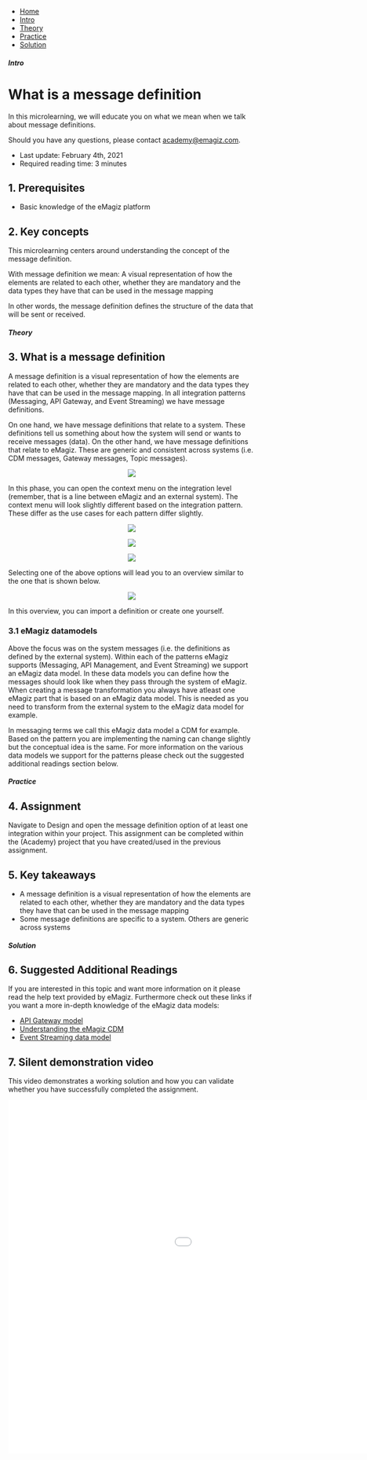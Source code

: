 <div class="ez-academy">
	<div class="ez-academy__body">
		<main class="micro-learning">
		<ul class="doc-nav">
			<li class="doc-nav__item"><a href="../../docs/microlearning/crashcourse-platform-index" class="doc-nav__link">Home</a></li>
			<li class="doc-nav__item"><a href="#intro" class="doc-nav__link">Intro</a></li>
			<li class="doc-nav__item"><a href="#theory" class="doc-nav__link">Theory</a></li>
			<li class="doc-nav__item"><a href="#practice" class="doc-nav__link">Practice</a></li>
			<li class="doc-nav__item"><a href="#solution" class="doc-nav__link">Solution</a></li>
		</ul>

<div class="doc">

##### Intro

# What is a message definition
In this microlearning, we will educate you on what we mean when we talk about message definitions.

Should you have any questions, please contact academy@emagiz.com.

- Last update: February 4th, 2021
- Required reading time: 3 minutes

## 1. Prerequisites
- Basic knowledge of the eMagiz platform

## 2. Key concepts
This microlearning centers around understanding the concept of the message definition.

With message definition we mean: A visual representation of how the elements are related to each other, whether they are mandatory and the data types they have that can be used in the message mapping

In other words, the message definition defines the structure of the data that will be sent or received.

##### Theory

## 3. What is a message definition

A message definition is a visual representation of how the elements are related to each other, whether they are mandatory and the data types they have that can be used in the message mapping.
In all integration patterns (Messaging, API Gateway, and Event Streaming) we have message definitions.

On one hand, we have message definitions that relate to a system. 
These definitions tell us something about how the system will send or wants to receive messages (data). 
On the other hand, we have message definitions that relate to eMagiz. 
These are generic and consistent across systems (i.e. CDM messages, Gateway messages, Topic messages).

<p align="center"><img src="../../img/microlearning/crashcourse-platform-design-what-is-a-message-definition--design-overview.png"></p> 

In this phase, you can open the context menu on the integration level (remember, that is a line between eMagiz and an external system). 
The context menu will look slightly different based on the integration pattern. These differ as the use cases for each pattern differ slightly.

<p align="center"><img src="../../img/microlearning/crashcourse-platform-design-what-is-a-message-definition--context-menu-messaging-definition.png"></p>

<p align="center"><img src="../../img/microlearning/crashcourse-platform-design-what-is-a-message-definition--context-menu-api-definition.png"></p>

<p align="center"><img src="../../img/microlearning/crashcourse-platform-design-what-is-a-message-definition--context-menu-es-definition.png"></p>

Selecting one of the above options will lead you to an overview similar to the one that is shown below.

<p align="center"><img src="../../img/microlearning/crashcourse-platform-design-what-is-a-message-definition--message-definition.png"></p>

In this overview, you can import a definition or create one yourself.

### 3.1 eMagiz datamodels

Above the focus was on the system messages (i.e. the definitions as defined by the external system). Within each of the patterns eMagiz supports (Messaging, API Management, and Event Streaming) we support an eMagiz data model. In these data models you can define how the messages should look like when they pass through the system of eMagiz. When creating a message transformation you always have atleast one eMagiz part that is based on an eMagiz data model. This is needed as you need to transform from the external system to the eMagiz data model for example.

In messaging terms we call this eMagiz data model a CDM for example. Based on the pattern you are implementing the naming can change slightly but the conceptual idea is the same. For more information on the various data models we support for the patterns please check out the suggested additional readings section below.

##### Practice

## 4. Assignment

Navigate to Design and open the message definition option of at least one integration within your project.
This assignment can be completed within the (Academy) project that you have created/used in the previous assignment.

## 5. Key takeaways

- A message definition is a visual representation of how the elements are related to each other, whether they are mandatory and the data types they have that can be used in the message mapping
- Some message definitions are specific to a system. Others are generic across systems

##### Solution

## 6. Suggested Additional Readings

If you are interested in this topic and want more information on it please read the help text provided by eMagiz. Furthermore check out these links if you want a more in-depth knowledge of the eMagiz data models:

- [API Gateway model](crashcourse-api-gateway-api-data-model.md)
- [Understanding the eMagiz CDM](crashcourse-messaging-what-is-cdm.md)
- [Event Streaming data model](intermediate-configuring-event-streaming-data-model.md)

## 7. Silent demonstration video

This video demonstrates a working solution and how you can validate whether you have successfully completed the assignment.

<iframe width="1280" height="720" src="../../vid/microlearning/crashcourse-platform-design-what-is-a-message-definition.mp4" frameborder="0" allow="accelerometer; autoplay; clipboard-write; encrypted-media; gyroscope; picture-in-picture" allowfullscreen></iframe>

</div>
</main>
</div>
</div>